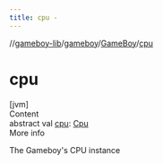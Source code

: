 ```yaml
---
title: cpu -
---
```

//[gameboy-lib](../../index.md)/[gameboy](../index.md)/[GameBoy](index.md)/[cpu](cpu.md)



# cpu  
[jvm]  
Content  
abstract val [cpu](cpu.md): [Cpu](../../gameboy.cpu/-cpu/index.md)  
More info  


The Gameboy's CPU instance

  



